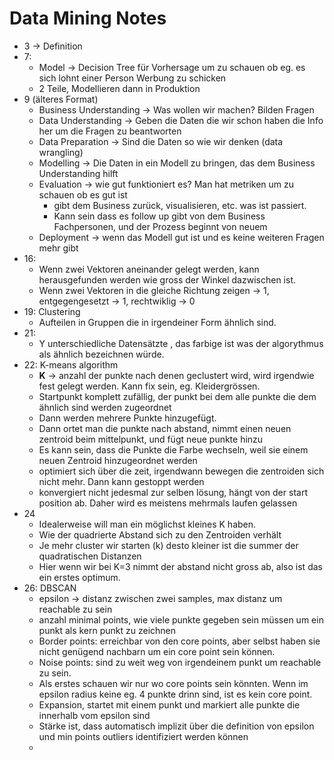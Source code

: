 # Data Mining Notes

- 3 -> Definition
- 7: 
  - Model -> Decision Tree für Vorhersage um zu schauen ob eg. es sich lohnt einer Person Werbung zu schicken
  - 2 Teile, Modellieren dann in Produktion
- 9 (älteres Format)
  - Business Understanding -> Was wollen wir machen? Bilden Fragen
  - Data Understanding -> Geben die Daten die wir schon haben die Info her um die Fragen zu beantworten
  - Data Preparation -> Sind die Daten so wie wir denken (data wrangling)
  - Modelling -> Die Daten in ein Modell zu bringen, das dem Business Understanding hilft
  - Evaluation -> wie gut funktioniert es? Man hat metriken um zu schauen ob es gut ist
    - gibt dem Business zurück, visualisieren, etc. was ist passiert.
    - Kann sein dass es follow up gibt von dem Business Fachpersonen, und der Prozess beginnt von neuem
  -  Deployment -> wenn das Modell gut ist und es keine weiteren Fragen mehr gibt
-  16:
   -  Wenn zwei Vektoren aneinander gelegt werden, kann herausgefunden werden wie gross der Winkel dazwischen ist.
   -  Wenn zwei Vektoren in die gleiche Richtung zeigen -> 1, entgegengesetzt -> 1, rechtwiklig -> 0
-  19: Clustering
   -  Aufteilen in Gruppen die in irgendeiner Form ähnlich sind.
- 21:
  - Y unterschiedliche Datensätzte , das farbige ist was der algorythmus als ähnlich bezeichnen würde.
-  22: K-means algorithm
   -  **K** -> anzahl der punkte nach denen geclustert wird, wird irgendwie fest gelegt werden. Kann fix sein, eg.
      Kleidergrössen.
   -  Startpunkt komplett zufällig, der punkt bei dem alle punkte die dem ähnlich sind werden zugeordnet
   -  Dann werden mehrere Punkte hinzugefügt.
   -  Dann ortet man die punkte nach abstand, nimmt einen neuen zentroid beim mittelpunkt, und fügt neue punkte hinzu
   -  Es kann sein, dass die Punkte die Farbe wechseln, weil sie einem neuen Zentroid hinzugeordnet werden
   -  optimiert sich über die zeit, irgendwann bewegen die zentroiden sich nicht mehr. Dann kann gestoppt werden
   -  konvergiert nicht jedesmal zur selben lösung, hängt von der start position ab. Daher wird es meistens mehrmals laufen gelassen
-  24
   -  Idealerweise will man ein möglichst kleines K haben.
   -  Wie der quadrierte Abstand sich zu den Zentroiden verhält
   -  Je mehr cluster wir starten (k) desto kleiner ist die summer der quadratischen Distanzen
   -  Hier wenn wir bei K=3 nimmt der abstand nicht gross ab, also ist das ein erstes optimum.
- 26: DBSCAN
  - epsilon -> distanz zwischen zwei samples, max distanz um reachable zu sein
  - anzahl minimal points, wie viele punkte gegeben sein müssen um ein punkt als kern punkt zu zeichnen
  - Border points: erreichbar von den core points, aber selbst haben sie nicht genügend nachbarn um ein core point sein können.
  - Noise points: sind zu weit weg von irgendeinem punkt um reachable zu sein.
  - Als erstes schauen wir nur wo core points sein könnten. Wenn im epsilon radius keine eg. 4 punkte drinn sind, ist es kein core point.
  - Expansion, startet mit einem punkt und markiert alle punkte die innerhalb vom epsilon sind
  - Stärke ist, dass automatisch implizit über die definition von epsilon und min points outliers identifiziert werden können
  - 
